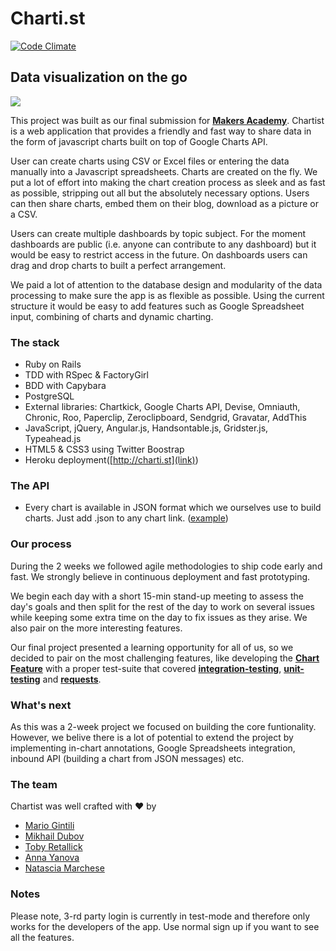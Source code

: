 
Charti.st
=========== 
[![Code Climate](https://codeclimate.com/github/chartist/chartist.png)](https://codeclimate.com/github/chartist/chartist)

## Data visualization on the go

![](app/assets/images/landing-page.png)

This project was built as our final submission for **[Makers Academy](http://www.makersacademy.com/)**. Chartist is a web application that provides a friendly and fast way to share data in the form of javascript charts built on top of Google Charts API.

User can create charts using CSV or Excel files or entering the data manually into a Javascript spreadsheets. Charts are created on the fly. We put a lot of effort into making the chart creation process as sleek and as fast as possible, stripping out all but the absolutely necessary options. Users can then share charts, embed them on their blog, download as a picture or a CSV.

Users can create multiple dashboards by topic subject. For the moment dashboards are public (i.e. anyone can contribute to any dashboard) but it would be easy to restrict access in the future. On dashboards users can drag and drop charts to built a perfect arrangement.

We paid a lot of attention to the database design and modularity of the data processing to make sure the app is as flexible as possible. Using the current structure it would be easy to add features such as Google Spreadsheet input, combining of charts and dynamic charting.

### The stack

* Ruby on Rails
* TDD with RSpec & FactoryGirl
* BDD with Capybara
* PostgreSQL
* External libraries: Chartkick, Google Charts API, Devise, Omniauth, Chronic, Roo, Paperclip, Zeroclipboard, Sendgrid, Gravatar, AddThis
* JavaScript, jQuery, Angular.js, Handsontable.js, Gridster.js, Typeahead.js
* HTML5 & CSS3 using Twitter Boostrap
* Heroku deployment([http://charti.st](link))

### The API

* Every chart is available in JSON format which we ourselves use to build charts. Just add .json to any chart link. ([example](http://charti.st/charts/96-abstract.json))

### Our process

During the 2 weeks we followed agile methodologies to ship code early and fast. We strongly believe in continuous deployment and fast prototyping.

We begin each day with a short 15-min stand-up meeting to assess the day's goals and then split for the rest of the day to work on several issues while keeping some extra time on the day to fix issues as they arise. We also pair on the more interesting features.

Our final project presented a learning opportunity for all of us, so we decided to pair on the most challenging features, like developing the **[Chart Feature](https://github.com/chartist/chartist/blob/master/app/models/chart.rb)**
with a proper test-suite that covered **[integration-testing](https://github.com/chartist/chartist/blob/master/spec/features/chart_feature_spec.rb)**, **[unit-testing](https://github.com/chartist/chartist/blob/master/spec/models/chart_spec.rb)**
and **[requests](https://github.com/chartist/chartist/blob/master/spec/requests/chart_request_spec.rb)**.

### What's next
As this was a 2-week project we focused on building the core funtionality. However, we belive there is a lot of potential to extend the project by implementing in-chart annotations, Google Spreadsheets integration, inbound API (building a chart from JSON messages) etc.

### The team

Chartist was well crafted with ♥ by

* [Mario Gintili](https://github.com/mariogintili)
* [Mikhail Dubov](https://github.com/duboff)
* [Toby Retallick](https://github.com/TobyRet)
* [Anna Yanova](https://github.com/yan0va)
* [Natascia Marchese](https://github.com/itsmurasaki)

### Notes

Please note, 3-rd party login is currently in test-mode and therefore only works for the developers of the app. Use normal sign up if you want to see all the features.
